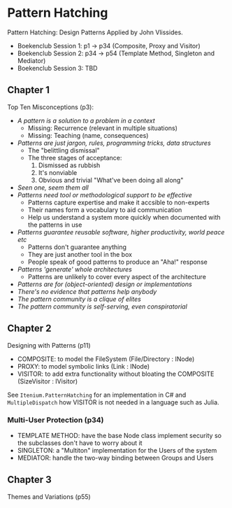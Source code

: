 Pattern Hatching
================

Pattern Hatching: Design Patterns Applied by John Vlissides.

- Boekenclub Session 1: p1 -> p34 (Composite, Proxy and Visitor)
- Boekenclub Session 2: p34 -> p54 (Template Method, Singleton and Mediator)
- Boekenclub Session 3: TBD


Chapter 1
---------

Top Ten Misconceptions (p3):

- _A pattern is a solution to a problem in a context_
    - Missing: Recurrence (relevant in multiple situations)
    - Missing: Teaching (name, consequences)
- _Patterns are just jargon, rules, programming tricks, data structures_
    - The "belittling dismissal"
    - The three stages of acceptance:
        1. Dismissed as rubbish
        2. It's nonviable
        3. Obvious and trivial "What've been doing all along"
- _Seen one, seem them all_
- _Patterns need tool or methodological support to be effective_
    - Patterns capture expertise and make it accsible to non-experts
    - Their names form a vocabulary to aid communication
    - Help us understand a system more quickly when documented with the patterns in use
- _Patterns guarantee reusable software, higher productivity, world peace etc_
    - Patterns don't guarantee anything
    - They are just another tool in the box
    - People speak of good patterns to produce an "Aha!" response
- _Patterns 'generate' whole architectures_
    - Patterns are unlikely to cover every aspect of the architecture
- _Patterns are for (object-oriented) design or implementations_
- _There's no evidence that patterns help anybody_
- _The pattern community is a clique of elites_
- _The pattern community is self-serving, even conspiratorial_

Chapter 2
---------

Designing with Patterns (p11)

- COMPOSITE: to model the FileSystem (File/Directory : INode)
- PROXY: to model symbolic links (Link : INode)
- VISITOR: to add extra functionality without bloating the COMPOSITE (SizeVisitor : IVisitor<int>)

See `Itenium.PatternHatching` for an implementation in C#
and `MultipleDispatch` how VISITOR is not needed in a
language such as Julia.


### Multi-User Protection (p34)

- TEMPLATE METHOD: have the base Node class implement security so the subclasses don't have to worry about it
- SINGLETON: a "Multiton" implementation for the Users of the system
- MEDIATOR: handle the two-way binding between Groups and Users


Chapter 3
---------

Themes and Variations (p55)

